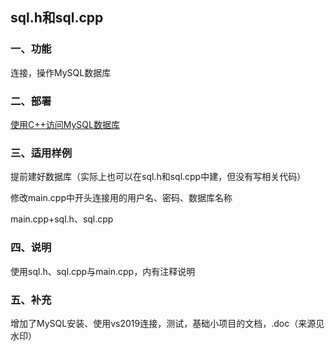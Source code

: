## sql.h和sql.cpp

### 一、功能

连接，操作MySQL数据库

### 二、部署

[使用C++访问MySQL数据库](https://www.cnblogs.com/imreW/p/16988548.html)

### 三、适用样例

提前建好数据库（实际上也可以在sql.h和sql.cpp中建，但没有写相关代码）

修改main.cpp中开头连接用的用户名、密码、数据库名称

main.cpp+sql.h、sql.cpp

### 四、说明

使用sql.h、sql.cpp与main.cpp，内有注释说明

### 五、补充

增加了MySQL安装、使用vs2019连接，测试，基础小项目的文档，.doc（来源见水印）
